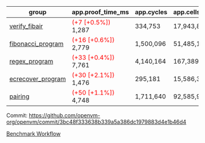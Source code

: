 | group | app.proof_time_ms | app.cycles | app.cells_used | leaf.proof_time_ms | leaf.cycles | leaf.cells_used |
| -- | -- | -- | -- | -- | -- | -- |
| [verify_fibair](https://github.com/openvm-org/openvm/blob/benchmark-results/benchmarks/verify_fibair-3bc48f333638b339a5a386dc1979883d4e1b46d4.md) |<span style='color: red'>(+7 [+0.5%])</span> 1,287 |  334,753 |  17,943,801 |- | - | - |
| [fibonacci_program](https://github.com/openvm-org/openvm/blob/benchmark-results/benchmarks/fibonacci-3bc48f333638b339a5a386dc1979883d4e1b46d4.md) |<span style='color: red'>(+16 [+0.6%])</span> 2,779 |  1,500,096 |  51,485,167 |<span style='color: red'>(+21 [+0.6%])</span> 3,825 |  1,265,600 |  70,353,107 |
| [regex_program](https://github.com/openvm-org/openvm/blob/benchmark-results/benchmarks/regex-3bc48f333638b339a5a386dc1979883d4e1b46d4.md) |<span style='color: red'>(+33 [+0.4%])</span> 7,761 |  4,140,164 |  167,389,450 |<span style='color: red'>(+60 [+0.4%])</span> 14,601 |  3,988,076 |  304,895,877 |
| [ecrecover_program](https://github.com/openvm-org/openvm/blob/benchmark-results/benchmarks/ecrecover-3bc48f333638b339a5a386dc1979883d4e1b46d4.md) |<span style='color: red'>(+30 [+2.1%])</span> 1,476 |  295,181 |  15,586,346 |<span style='color: red'>(+48 [+0.4%])</span> 12,749 |  2,989,561 |  244,318,710 |
| [pairing](https://github.com/openvm-org/openvm/blob/benchmark-results/benchmarks/pairing-3bc48f333638b339a5a386dc1979883d4e1b46d4.md) |<span style='color: red'>(+50 [+1.1%])</span> 4,748 |  1,711,640 |  92,585,975 |<span style='color: red'>(+88 [+0.6%])</span> 13,765 |  3,302,516 |  275,116,492 |


Commit: https://github.com/openvm-org/openvm/commit/3bc48f333638b339a5a386dc1979883d4e1b46d4

[Benchmark Workflow](https://github.com/openvm-org/openvm/actions/runs/13824839732)
